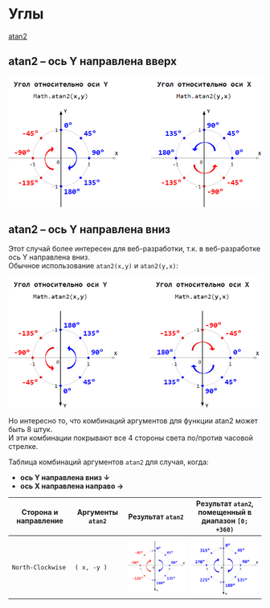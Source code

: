 # Углы

[atan2](https://en.wikipedia.org/wiki/Atan2)

## atan2 – ось Y направлена вверх

<img src="./pic/axis-y-up.png" width="650"/>

## atan2 – ось Y направлена вниз

Этот случай более интересен для веб-разработки, т.к. в веб-разработке ось Y направлена вниз.  
Обычное использование `atan2(x,y)` и `atan2(y,x)`:

<img src="./pic/axis-y-down.png" width="650"/>

Но интересно то, что комбинаций аргументов для функции atan2 может быть 8 штук.  
И эти комбинации покрывают все 4 стороны света по/против часовой стрелке.

Таблица комбинаций аргументов `atan2` для случая, когда:

- **ось Y направлена вниз ↓**
- **ось X направлена направо →**

| Сторона и направление | Аргументы `atan2` | Результат `atan2`                                  | Результат `atan2`, <br/> помещенный в диапазон `[0; +360)`  |
|-----------------------|-------------------|----------------------------------------------------|-------------------------------------------------------------|
| `North-Clockwise`     | `( x, -y )`       | <img src="./pic/north-clockwise.png" width="253"/> | <img src="./pic/north-clockwise-0-to-360.png" width="253"/> |
